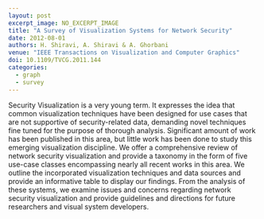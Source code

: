 ```yaml
---
layout: post
excerpt_image: NO_EXCERPT_IMAGE
title: "A Survey of Visualization Systems for Network Security"
date: 2012-08-01
authors: H. Shiravi, A. Shiravi & A. Ghorbani
venue: "IEEE Transactions on Visualization and Computer Graphics"
doi: 10.1109/TVCG.2011.144
categories:
  - graph
  - survey
---
```

Security Visualization is a very young term. It expresses the idea that common visualization techniques have been designed for use cases that are not supportive of security-related data, demanding novel techniques fine tuned for the purpose of thorough analysis. Significant amount of work has been published in this area, but little work has been done to study this emerging visualization discipline. We offer a comprehensive review of network security visualization and provide a taxonomy in the form of five use-case classes encompassing nearly all recent works in this area. We outline the incorporated visualization techniques and data sources and provide an informative table to display our findings. From the analysis of these systems, we examine issues and concerns regarding network security visualization and provide guidelines and directions for future researchers and visual system developers.
